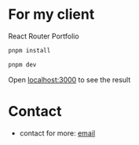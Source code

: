 # For my client

React Router Portfolio

```bash
pnpm install
```

```bash
pnpm dev
```

Open [localhost:3000](http://localhost:3000) to see the result

# Contact

- contact for more: [email](mailto:trananhquan1009@gmail.com)
